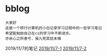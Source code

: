 # bblog
    大家好 
    这是一个转行计算机的小白记录学习过程中的一些学习笔记
    希望能勉励自己在cs的学习中不断进步。
    亦余心之所善兮，虽九死其犹未悔
2019/11/7的笔记
[2019/11/7-1](https://github.com/952362235/bblog/commit/6052582d120b38e75b41d7bfa3373d3e0e52910f)
[2019/11/7-2](https://github.com/952362235/bblog/blob/master/2019.11.7%20-2)
